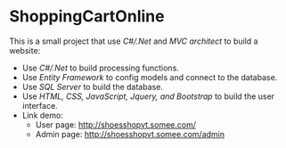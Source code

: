 # **ShoppingCartOnline**
This is a small project that use _C#/.Net_ and _MVC architect_ to build a website:
  - Use _C#/.Net_ to build processing functions.
  - Use _Entity Framework_ to config models and connect to the database.
  - Use _SQL Server_ to build the database.
  - Use _HTML, CSS, JavaScript, Jquery, and Bootstrap_ to build the user interface.
  - Link demo: 
      - User page: http://shoesshopvt.somee.com/
      - Admin page: http://shoesshopvt.somee.com/admin
